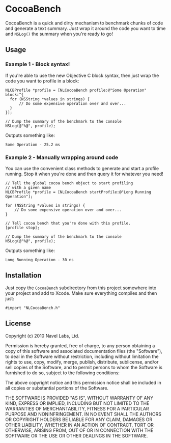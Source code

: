 CocoaBench
==========

CocoaBench is a quick and dirty mechanism to benchmark chunks of code
and generate a text summary. Just wrap it around the code you want to
time and `NSLog()` the summary when you're ready to go!


Usage
-----

### Example 1 - Block syntax! ###

If you're able to use the new Objective C block syntax, then just wrap
the code you want to profile in a block:

    NLCBProfile *profile = [NLCocoaBench profile:@"Some Operation" block:^{
      for (NSString *values in strings) {
          // Do some expensive operation over and over...
      }
    }];

    // Dump the summary of the benchmark to the console
    NSLog(@"%@", profile);

Outputs something like:

    Some Operation - 25.2 ms


### Example 2 - Manually wrapping around code ###

You can use the convenient class methods to generate and start a profile
running. Stop it when you're done and then query it for whatever you
need!

    // Tell the global cocoa bench object to start profiling
    // with a given name
    NLCBProfile *profile = [NLCocoaBench startProfile:@"Long Running Operation"];

    for (NSString *values in strings) {
        // Do some expensive operation over and over...
    }

    // Tell cocoa bench that you're done with this profile.
    [profile stop];

    // Dump the summary of the benchmark to the console
    NSLog(@"%@", profile);

Outputs something like:

    Long Running Operation - 30 ns


Installation
------------

Just copy the `CocoaBench` subdirectory from this project somewhere into
your project and add to Xcode. Make sure everything compiles and then
just:

    #import "NLCocoaBench.h"


License
-------

Copyright (c) 2010 Navel Labs, Ltd.

Permission is hereby granted, free of charge, to any person obtaining a
copy of this software and associated documentation files (the
"Software"), to deal in the Software without restriction, including
without limitation the rights to use, copy, modify, merge, publish,
distribute, sublicense, and/or sell copies of the Software, and to
permit persons to whom the Software is furnished to do so, subject to
the following conditions:

The above copyright notice and this permission notice shall be included
in all copies or substantial portions of the Software.

THE SOFTWARE IS PROVIDED "AS IS", WITHOUT WARRANTY OF ANY KIND, EXPRESS
OR IMPLIED, INCLUDING BUT NOT LIMITED TO THE WARRANTIES OF
MERCHANTABILITY, FITNESS FOR A PARTICULAR PURPOSE AND NONINFRINGEMENT.
IN NO EVENT SHALL THE AUTHORS OR COPYRIGHT HOLDERS BE LIABLE FOR ANY
CLAIM, DAMAGES OR OTHER LIABILITY, WHETHER IN AN ACTION OF CONTRACT,
TORT OR OTHERWISE, ARISING FROM, OUT OF OR IN CONNECTION WITH THE
SOFTWARE OR THE USE OR OTHER DEALINGS IN THE SOFTWARE.

